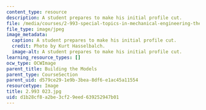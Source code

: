 ```yaml
---
content_type: resource
description: A student prepares to make his initial profile cut.
file: /media/courses/2-993-special-topics-in-mechanical-engineering-the-art-and-science-of-boat-design-january-iap-2007/d1b28cf8a2be3cf29eed639252947b01_2993023.jpg
file_type: image/jpeg
image_metadata:
  caption: A student prepares to make his initial profile cut.
  credit: Photo by Kurt Hasselbalch.
  image-alt: A student prepares to make his initial profile cut.
learning_resource_types: []
ocw_type: OCWImage
parent_title: Building the Models
parent_type: CourseSection
parent_uid: d579ce29-1e9b-3bea-8df6-e1ac45a11554
resourcetype: Image
title: 2.993 023.jpg
uid: d1b28cf8-a2be-3cf2-9eed-639252947b01
---
```

